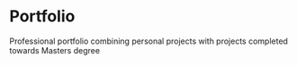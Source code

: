 # Portfolio
Professional portfolio combining personal projects with projects completed towards Masters degree
